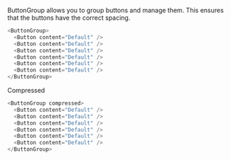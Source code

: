 ButtonGroup allows you to group buttons and manage them. This ensures that the buttons have the correct spacing.
```js
<ButtonGroup>
  <Button content="Default" />
  <Button content="Default" />
  <Button content="Default" />
  <Button content="Default" />
  <Button content="Default" />
  <Button content="Default" />
</ButtonGroup>
```
Compressed
```js
<ButtonGroup compressed>
  <Button content="Default" />
  <Button content="Default" />
  <Button content="Default" />
  <Button content="Default" />
  <Button content="Default" />
  <Button content="Default" />
</ButtonGroup>
```